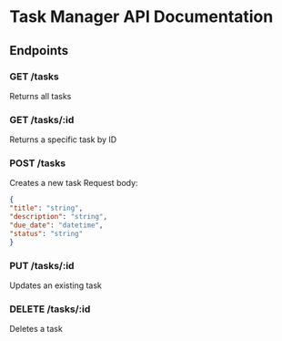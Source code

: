 # Task Manager API Documentation

## Endpoints

### GET /tasks
Returns all tasks

### GET /tasks/:id
Returns a specific task by ID

### POST /tasks
Creates a new task
Request body:

```json
{
"title": "string",
"description": "string",
"due_date": "datetime",
"status": "string"
}
```

### PUT /tasks/:id
Updates an existing task

### DELETE /tasks/:id
Deletes a task